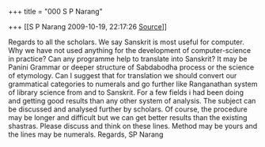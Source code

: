 +++
title = "000 S P Narang"

+++
[[S P Narang	2009-10-19, 22:17:26 [Source](https://groups.google.com/g/bvparishat/c/P0i43Ub2gZs)]]



Regards to all the scholars. We say Sanskrit is most useful for computer. Why we have not used anything for the development of computer-science in practice? Can any programme help to translate into Sanskrit? It may be Panini Grammar or deeper structure of Sabdabodha process or the science of etymology. Can I suggest that for translation we should convert our grammatical categories to numerals and go further like Ranganathan system of library science from and to Sanskrit. For a few fields i had been doing and getting good results than any other system of analysis. The subject can be discussed and analysed further by scholars. Of course, the procedure may be longer and difficult but we can get better results than the existing shastras. Please discuss and think on these lines. Method may be yours and the lines may be numerals. Regards, SP Narang

  
  

